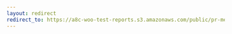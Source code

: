 ```yaml
---
layout: redirect
redirect_to: https://a8c-woo-test-reports.s3.amazonaws.com/public/pr-merge/37452/e2e/index.html
---
```

